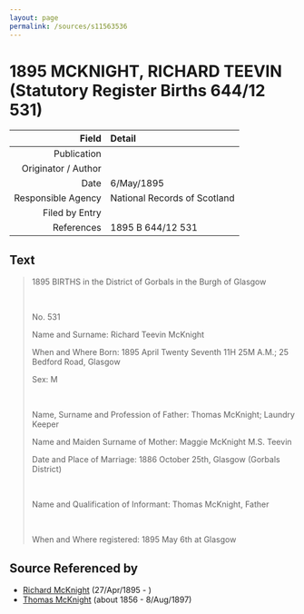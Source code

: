 ```yaml
---
layout: page
permalink: /sources/s11563536
---
```


# 1895 MCKNIGHT, RICHARD TEEVIN (Statutory Register Births 644/12 531)

Field | Detail
---:|:---
Publication | 
Originator / Author | 
Date | 6/May/1895
Responsible Agency | National Records of Scotland
Filed by Entry | 
References | 1895 B 644/12 531

## Text

> 1895 BIRTHS in the District of Gorbals in the Burgh of Glasgow
>
> <br/>
>
> No. 531
>
> Name and Surname: Richard Teevin McKnight
>
> When and Where Born: 1895 April Twenty Seventh 11H 25M A.M.; 25 Bedford Road, Glasgow
>
> Sex: M
>
> <br/>
>
> Name, Surname and Profession of Father: Thomas McKnight; Laundry Keeper
>
> Name and Maiden Surname of Mother: Maggie McKnight M.S. Teevin
>
> Date and Place of Marriage: 1886 October 25th, Glasgow (Gorbals District)
>
> <br/>
>
> Name and Qualification of Informant: Thomas McKnight, Father
>
> <br/>
>
> When and Where registered: 1895 May 6th at Glasgow
>

## Source Referenced by

* [Richard McKnight](../people/@33327416@-richard-mcknight-b1895-4-27-d.md) (27/Apr/1895 - )
* [Thomas McKnight](../people/@6387698@-thomas-mcknight-b1856-d1897-8-8.md) (about 1856 - 8/Aug/1897)
